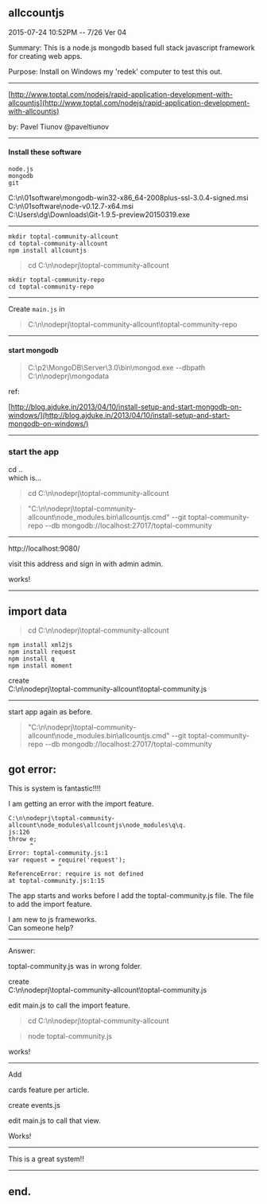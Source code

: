 
## allccountjs

2015-07-24 10:52PM -- 7/26 Ver 04

Summary:
This is a node.js mongodb based full stack javascript framework for creating web apps.


Purpose: Install on Windows my 'redek' computer to test this out.
    
---

[http://www.toptal.com/nodejs/rapid-application-development-with-allcountjs](http://www.toptal.com/nodejs/rapid-application-development-with-allcountjs)

by:
Pavel Tiunov 
@paveltiunov

---
####  Install these software

```
node.js  
mongodb
git
```

C:\n\01software\mongodb-win32-x86_64-2008plus-ssl-3.0.4-signed.msi  
C:\n\01software\node-v0.12.7-x64.msi  
C:\Users\dg\Downloads\Git-1.9.5-preview20150319.exe

---
  
	mkdir toptal-community-allcount  
	cd toptal-community-allcount  
	npm install allcountjs  


> cd C:\n\nodeprj\toptal-community-allcount

	mkdir toptal-community-repo
	cd toptal-community-repo

---

Create `main.js` in


> C:\n\nodeprj\toptal-community-allcount\toptal-community-repo


---

#### start mongodb


> C:\p2\MongoDB\Server\3.0\bin\mongod.exe   --dbpath C:\n\nodeprj\mongodata

ref:

[http://blog.ajduke.in/2013/04/10/install-setup-and-start-mongodb-on-windows/](http://blog.ajduke.in/2013/04/10/install-setup-and-start-mongodb-on-windows/)

---

### start the app

cd ..  
which is...  

> cd C:\n\nodeprj\toptal-community-allcount  

> "C:\n\nodeprj\toptal-community-allcount\node_modules\.bin\allcountjs.cmd" --git toptal-community-repo --db mongodb://localhost:27017/toptal-community


---
http://localhost:9080/

visit this address and sign in with admin admin.

works!

---
## import data ##

> cd C:\n\nodeprj\toptal-community-allcount  

	npm install xml2js
	npm install request
	npm install q
	npm install moment

create   
C:\n\nodeprj\toptal-community-allcount\toptal-community.js  


---

start app again as before.

> "C:\n\nodeprj\toptal-community-allcount\node_modules\.bin\allcountjs.cmd" --git toptal-community-repo --db mongodb://localhost:27017/toptal-community



## got error:

This is system is fantastic!!!!

I am getting an error with the import feature.

	C:\n\nodeprj\toptal-community-allcount\node_modules\allcountjs\node_modules\q\q.
	js:126
	throw e;
	      ^
	Error: toptal-community.js:1
	var request = require('request');
	              ^
	ReferenceError: require is not defined
	at toptal-community.js:1:15

The app starts and works before I add the toptal-community.js file. The file to add the import feature.

I am new to js frameworks.  
Can someone help?

---

Answer:

toptal-community.js was in wrong folder.

create   
C:\n\nodeprj\toptal-community-allcount\toptal-community.js  

edit main.js to call the import feature.

> cd C:\n\nodeprj\toptal-community-allcount  


> node toptal-community.js

works!

---
Add

cards feature per article.

create events.js

edit main.js to call that view.

Works!

---

This is a great system!!

---

## end.




